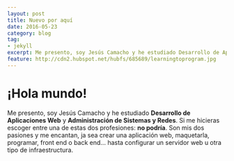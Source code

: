 ```yaml
---
layout: post
title: Nuevo por aquí
date: 2016-05-23
category: blog
tag:
- jekyll
excerpt: Me presento, soy Jesús Camacho y he estudiado Desarrollo de Aplicaciones Web y Administración de Sistemas y Redes. Si me hicieras escoger entre una de estas dos profesiones&#58; No podría.
feature: http://cdn2.hubspot.net/hubfs/685689/learningtoprogram.jpg
---
```


# ¡Hola mundo!

Me presento, soy Jesús Camacho y he estudiado **Desarrollo de Aplicaciones Web** y **Administración de Sistemas y Redes**. Si me hicieras escoger entre una de estas dos profesiones: **no podría**. Son mis dos pasiones y me encantan, ja sea crear una aplicación web, maquetarla, programar, front end o back end... hasta configurar un servidor web u otra tipo de infraestructura.
